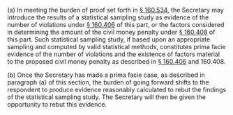 (a) In meeting the burden of proof set forth in [§ 160.534](/hipaa/regulations/160-534-the-hearing/), the Secretary may introduce the results of a statistical sampling study as evidence of the number of violations under [§ 160.406](/hipaa/regulations/160-406-violations/) of this part, or the factors considered in determining the amount of the civil money penalty under [§ 160.408](/hipaa/regulations/160-408-factors-for-civil-penalty/) of this part. Such statistical sampling study, if based upon an appropriate sampling and computed by valid statistical methods, constitutes prima facie evidence of the number of violations and the existence of factors material to the proposed civil money penalty as described in [§ 160.406](/hipaa/regulations/160-406-violations/) and 160.408.

(b) Once the Secretary has made a prima facie case, as described in paragraph (a) of this section, the burden of going forward shifts to the respondent to produce evidence reasonably calculated to rebut the findings of the statistical sampling study. The Secretary will then be given the opportunity to rebut this evidence.
